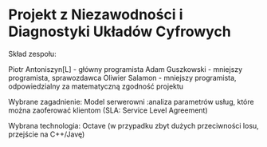 # Projekt z Niezawodności i Diagnostyki Układów Cyfrowych

Skład zespołu:

Piotr Antoniszyn[L] - główny programista
Adam Guszkowski - mniejszy programista, sprawozdawca
Oliwier Salamon - mniejszy programista, odpowiedzialny za matematyczną zgodność projektu


Wybrane zagadnienie: Model serwerowni :analiza parametrów usług, które można zaoferować klientom (SLA: Service Level Agreement)


Wybrana technologia: Octave (w przypadku zbyt dużych przeciwności losu, przejście na C++/Javę)


